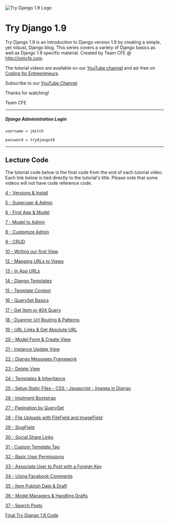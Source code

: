 ![Try Django 1.9 Logo](https://cfe-static.s3.amazonaws.com/media/try-django-19/images/try_django_19.png)

# Try Django 1.9

Try Django 1.9 is an introduction to Django version 1.9 by creating a simple, yet robust, Django blog. This series covers a variety of Django basics as well as Django 1.9 specific material. Created by Team CFE @ http://joincfe.com.

The tutorial videos are available on our [YouTube channel](http://joincfe.com/youtube) and ad-free on [Coding for Entrepreneurs](http://joincfe.com/projects/).

Subscribe to our [YouTube Channel]()

Thanks for watching!

Team CFE


---

##### Django Administration Login

    username = jmitch

    password = trydjango19

---

## Lecture Code
The tutorial code below is the final code from the end of each tutorial video. Each link below is tied directly to the tutorial's title. Please note that some videos will not have code reference code.

[4 - Versions & Install](../../tree/31fdd791b674e329369de3557432805d8d14d4b9)

[5 - Superuser & Admin](../../tree/2424c5b052a7adb4f9400d283c9ead1414b6449e)

[6 - First App & Model](../../tree/10e740127a6c8f9f72ed767aca3550bc7b39bb5c)

[7 - Model to Admin](../../tree/2ef2adb7e6359fad3591b3cae93759fc98a3b49c)

[8 - Customize Admin](../../tree/085b103837a7b596343e65bac794d437a5c51285)

[9 - CRUD](../../tree/1c181ed0295971379a411e681f12dcb8dc167998)

[10 - Writing our first View](../../tree/40bd59132892e4fefabd00cf536a33670c6de859)

[12 - Mapping URLs to Views](../../tree/f60287df9e375edb1cc4fb87e565a6c0c226b676)

[13 - In App URLs](../../tree/3518441f53779a5f0c1e3bae006b025b8320c791)

[14 - Django Templates](../../tree/2922ecbe05b32df227e51238581f35989f1863f0)

[15 - Template Context](../../tree/30aaebb3e9cff8e81be18da0c82ee3ea3489348d)

[16 - QuerySet Basics](../../tree/4ea20b6d10f18845fefdf284d7cd190bfeac1f72)

[17 - Get Item or 404 Query](../../tree/4b2c3a5b5ad0d66c65685dba51dea776dd48f08a)

[18 - Dyanmic Url Routing & Patterns](../../tree/c05ef6fdb86c42f14dda608bd2f732ed5a81e454)

[19 - URL Links & Get Absolute URL](../../tree/42d795ec9878d121da3011233c3a53792fb1efea)

[20 - Model Form & Create View](../../tree/5595f5717ff9967abdb3bd5060a625c52410d16c)

[21 - Instance Update View](../../tree/34d887aee14e98f363eb9b2d2f82e62622945851)

[22 - Django Messages Framework](../../tree/49d23b328799ffc6c858253a21e4b3298d18a620)

[23 - Delete View](../../tree/754e4d86fb3682be3cd77fd99592cdb16b186f8e)

[24 - Templates & Inheritance](../../tree/a581cf1ea920794b04117c15ed4d695abebcd555)

[25 - Setup Static Files - CSS - Javascript - Images in Django](../../tree/adcc96bb9e014a948ed86d1ae43243deb6565b08)

[26 - Implment Bootstrap](../../tree/c6455a94391723caa306fbfccfac50a761e79cea)

[27 - Pagination by QuerySet](../../tree/23d29efefefd3124b9beca80e1307570c7239741)

[28 - File Uploads with FileField and ImageField](../../tree/a4fc0f83cc01b14272bb762bcc7df4a3768ea0f3)

[29 - SlugField](../../tree/a701914c7a1bd677fd7e8905bb44d2bcf1a26794)

[30 - Social Share Links](../../tree/711e883a61a6067e9d3f533c43bcca9dcf72e606)

[31 - Custom Template Tag](../../tree/a168e8549fa8eb1b00ddcc11d1d735872cbf8810)

[32 - Basic User Permissions](../../tree/be179a0936c3676d61385075900fd5bfbc4ae391)

[33 - Associate User to Post with a Foreign Key](../../tree/87773b59e475a40861b306d350ae5292b349e633)

[34 - Using Facebook Comments](../../tree/00bb8c91b639ed73e59b0f4926f757d04b14cf77)

[35 - Item Publish Date & Draft](../../tree/3219e78ab1d38f3c90a65f9bfc3155d224237835)

[36 - Model Managers & Handling Drafts](../../tree/f3038795c8145476262258b0b6db6f11b9dd7bca)

[37 - Search Posts](../../tree/2e140665355611a54725eb9804655de6ae6276e7)

[Final Try Django 1.8 Code](../../tree/2e140665355611a54725eb9804655de6ae6276e7)


